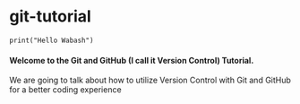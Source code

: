 # git-tutorial

`print("Hello Wabash")`

<h4>Welcome to the Git and GitHub (I call it Version Control) Tutorial.</h4>

<p>We are going to talk about how to utilize Version Control with Git and GitHub for a better coding experience</p>
